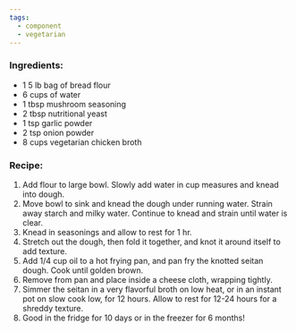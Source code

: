 ```yaml
---
tags:
  - component
  - vegetarian
---
```

### Ingredients:
- 1 5 lb bag of bread flour
- 6 cups of water
- 1 tbsp mushroom seasoning
- 2 tbsp nutritional yeast
- 1 tsp garlic powder
- 2 tsp onion powder
- 8 cups vegetarian chicken broth 

### Recipe:
1. Add flour to large bowl. Slowly add water in cup measures and knead into dough. 
2. Move bowl to sink and knead the dough under running water. Strain away starch and milky water. Continue to knead and strain until water is clear.
3. Knead in seasonings and allow to rest for 1 hr. 
4. Stretch out the dough, then fold it together, and knot it around itself to add texture. 
5. Add 1/4 cup oil to a hot frying pan, and pan fry the knotted seitan dough. Cook until golden brown. 
6. Remove from pan and place inside a cheese cloth, wrapping tightly. 
7. Simmer the seitan in a very flavorful broth on low heat, or in an instant pot on slow cook low, for 12 hours. Allow to rest for 12-24 hours for a shreddy texture. 
8. Good in the fridge for 10 days or in the freezer for 6 months!